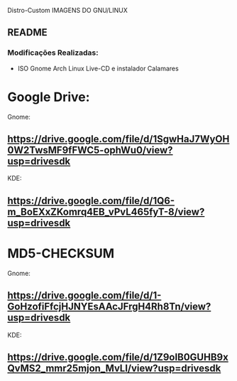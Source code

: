  Distro-Custom
IMAGENS DO GNU/LINUX
## README
### Modificações Realizadas:
- ISO Gnome Arch Linux Live-CD e instalador Calamares
  
# Google Drive:

Gnome:
## https://drive.google.com/file/d/1SgwHaJ7WyOH0W2TwsMF9fFWC5-ophWu0/view?usp=drivesdk

KDE:
## https://drive.google.com/file/d/1Q6-m_BoEXxZKomrq4EB_vPvL465fyT-8/view?usp=drivesdk


# MD5-CHECKSUM

Gnome:
## https://drive.google.com/file/d/1-GoHzofiFfcjHJNYEsAAcJFrgH4Rh8Tn/view?usp=drivesdk

KDE:
## https://drive.google.com/file/d/1Z9oIB0GUHB9xQvMS2_mmr25mjon_MvLI/view?usp=drivesdk
